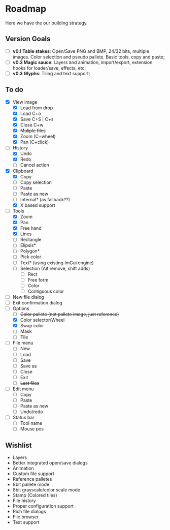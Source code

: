 Roadmap
=======

Here we have the our building strategy.

Version Goals
-------------

- [ ] **v0.1 Table stakes**: Open/Save PNG and BMP, 24/32 bits, multiple images. Color selection and pseudo pallete. Basic tools, copy and paste;
- [ ] **v0.2 Magic sauce**: Layers and animation, import/export, extension hooks for loader/save, effects, etc;
- [ ] **v0.3 Glyphs**: Tiling and text support;

To do
-----

- [x] View image
  - [x] Load from drop
  - [x] Load C+o
  - [x] Save C+S | C+s
  - [x] Close C+w
  - [x] ~~Muliple files~~
  - [x] Zoom (C+wheel)
  - [x] Pan (C+click)
- [ ] History
  - [x] Undo
  - [x] Redo
  - [ ] Cancel action
- [x] Clipboard
  - [x] Copy
  - [ ] Copy selection
  - [ ] Paste
  - [ ] Paste as new
  - [ ] Internal* (as fallback??)
  - [x] X based support
- [ ] Tools
  - [x] Zoom
  - [x] Pan
  - [x] Free hand
  - [x] Lines
  - [ ] Rectangle
  - [ ] Elipsis*
  - [ ] Polygon*
  - [ ] Pick color
  - [ ] Text* (using existing ImGui engine)
  - [ ] Selection (Alt remove, shift adds)
    - [ ] Rect
    - [ ] Free form
    - [ ] Color
    - [ ] Contiguous color
- [ ] New file dialog
- [ ] Exit confirmation dialog
- [ ] Options
  - [ ] ~~Color pallete (not pallete image, just reference)~~
  - [x] Color selector/Wheel
  - [x] Swap color
  - [ ] Mask
  - [ ] Tile
- [ ] File menu
  - [ ] New
  - [ ] Load 
  - [ ] Save
  - [ ] Save as 
  - [ ] Close
  - [ ] Exit
  - [ ] ~~Last files~~
- [ ] Edit menu
  - [ ] Copy
  - [ ] Paste
  - [ ] Paste as new
  - [ ] Undo/redo
- [ ] Status bar
  - [ ] Tool name
  - [ ] Mouse pos

Wishlist
--------

- Layers
- Better integrated open/save dialogs
- Animation
- Custom file support
- Reference palletes
- 8bit pallete mode
- 8bit grayscale/color scale mode
- Stamp (Colored tiles)
- File history
- Proper configuration support
- Rich file dialogs
- File browser
- Text support
